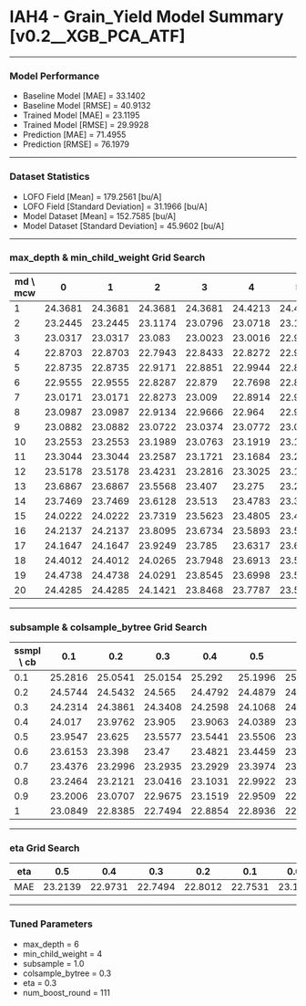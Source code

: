 # IAH4 - Grain_Yield Model Summary [v0.2__XGB_PCA_ATF]

***

### Model Performance

- Baseline Model [MAE] = 33.1402
- Baseline Model [RMSE] = 40.9132
- Trained Model [MAE] = 23.1195
- Trained Model [RMSE] = 29.9928
- Prediction [MAE] = 71.4955
- Prediction [RMSE] = 76.1979
***

### Dataset Statistics

- LOFO Field [Mean] = 179.2561 [bu/A]
- LOFO Field [Standard Deviation] = 31.1966 [bu/A]
- Model Dataset [Mean] = 152.7585 [bu/A]
- Model Dataset [Standard Deviation] = 45.9602 [bu/A]
***

### max_depth & min_child_weight Grid Search

|   md \ mcw |       0 |       1 |       2 |       3 |       4 |       5 |       6 |       7 |       8 |       9 |      10 |      11 |      12 |      13 |      14 |      15 |      16 |      17 |      18 |      19 |      20 |
|------------|---------|---------|---------|---------|---------|---------|---------|---------|---------|---------|---------|---------|---------|---------|---------|---------|---------|---------|---------|---------|---------|
|          1 | 24.3681 | 24.3681 | 24.3681 | 24.3681 | 24.4213 | 24.4213 | 24.404  | 24.4015 | 24.4559 | 24.4596 | 24.3725 | 24.4322 | 24.4325 | 24.4325 | 24.4335 | 24.4795 | 24.4819 | 24.4894 | 24.4894 | 24.4894 | 24.4894 |
|          2 | 23.2445 | 23.2445 | 23.1174 | 23.0796 | 23.0718 | 23.1148 | 23.2852 | 23.0601 | 23.0767 | 23.1478 | 23.163  | 23.0332 | 23.1269 | 23.1722 | 23.3221 | 23.0583 | 23.1152 | 23.0416 | 23.1515 | 23.3244 | 23.3476 |
|          3 | 23.0317 | 23.0317 | 23.083  | 23.0023 | 23.0016 | 22.9765 | 22.8739 | 23.0451 | 23.0421 | 22.8861 | 23.0763 | 22.9618 | 22.9279 | 23.033  | 23.0047 | 22.9239 | 23.0959 | 22.9141 | 23.0638 | 23.0156 | 22.9799 |
|          4 | 22.8703 | 22.8703 | 22.7943 | 22.8433 | 22.8272 | 22.9581 | 22.9862 | 23.0294 | 22.8642 | 22.8197 | 22.8615 | 22.8969 | 22.9435 | 22.9345 | 22.9768 | 22.9505 | 22.9642 | 23.01   | 22.937  | 23.0016 | 23.046  |
|          5 | 22.8735 | 22.8735 | 22.9171 | 22.8851 | 22.9944 | 22.8115 | 22.851  | 22.8233 | 22.8043 | 22.8836 | 22.8219 | 22.9287 | 22.9033 | 22.9262 | 22.9023 | 22.9649 | 22.8072 | 22.9331 | 22.9849 | 22.9907 | 23.024  |
|          6 | 22.9555 | 22.9555 | 22.8287 | 22.879  | 22.7698 | 22.8401 | 22.9503 | 22.9323 | 22.8124 | 22.863  | 22.9696 | 22.9611 | 22.9698 | 22.9102 | 22.8958 | 22.9109 | 22.9069 | 22.9002 | 22.9707 | 23.0281 | 23.0012 |
|          7 | 23.0171 | 23.0171 | 22.8273 | 23.009  | 22.8914 | 22.9032 | 22.9488 | 22.9983 | 22.9683 | 23.0086 | 22.8766 | 23.0471 | 23.087  | 22.9744 | 22.9599 | 22.9441 | 22.906  | 22.9014 | 22.9794 | 22.9521 | 22.9125 |
|          8 | 23.0987 | 23.0987 | 22.9134 | 22.9666 | 22.964  | 22.9228 | 23.0459 | 23.1157 | 23.0365 | 23.0694 | 23.0641 | 22.9742 | 23.0042 | 22.92   | 22.9841 | 23.0266 | 23.0434 | 22.9172 | 23.0083 | 22.9209 | 22.9893 |
|          9 | 23.0882 | 23.0882 | 23.0722 | 23.0374 | 23.0772 | 23.0711 | 23.0043 | 23.063  | 23.0618 | 23.1443 | 23.096  | 23.0091 | 22.9903 | 23.0783 | 23.0534 | 23.0624 | 23      | 23.1576 | 23.0589 | 23.0203 | 23.0167 |
|         10 | 23.2553 | 23.2553 | 23.1989 | 23.0763 | 23.1919 | 23.1334 | 23.0265 | 23.0863 | 23.1555 | 23.0795 | 23.0601 | 23.101  | 23.1371 | 23.1159 | 23.101  | 23.0406 | 23.1332 | 23.0975 | 23.0752 | 23.0787 | 23.0845 |
|         11 | 23.3044 | 23.3044 | 23.2587 | 23.1721 | 23.1684 | 23.2344 | 23.2366 | 23.1631 | 23.1804 | 23.1049 | 23.128  | 23.1323 | 23.1189 | 23.0787 | 23.0431 | 23.0314 | 23.0927 | 23.1169 | 23.1298 | 23.04   | 23.0997 |
|         12 | 23.5178 | 23.5178 | 23.4231 | 23.2816 | 23.3025 | 23.1947 | 23.2805 | 23.296  | 23.2543 | 23.1497 | 23.1489 | 23.2463 | 23.0974 | 23.1356 | 23.0061 | 23.0584 | 23.0302 | 23.1826 | 23.0645 | 23.1081 | 23.0174 |
|         13 | 23.6867 | 23.6867 | 23.5568 | 23.407  | 23.275  | 23.2391 | 23.2307 | 23.3503 | 23.3383 | 23.2024 | 23.1622 | 23.1729 | 23.2129 | 23.1817 | 23.0989 | 23.1383 | 22.9984 | 23.1637 | 23.1946 | 23.1429 | 23.1449 |
|         14 | 23.7469 | 23.7469 | 23.6128 | 23.513  | 23.4783 | 23.3176 | 23.165  | 23.2861 | 23.3415 | 23.2029 | 23.2393 | 23.1549 | 23.2025 | 23.1928 | 23.1663 | 23.19   | 23.0733 | 23.1871 | 23.1895 | 23.1503 | 23.146  |
|         15 | 24.0222 | 24.0222 | 23.7319 | 23.5623 | 23.4805 | 23.4694 | 23.26   | 23.3721 | 23.425  | 23.3422 | 23.2274 | 23.2959 | 23.2297 | 23.1786 | 23.1042 | 23.0653 | 23.1306 | 23.1919 | 23.1823 | 23.1908 | 23.1298 |
|         16 | 24.2137 | 24.2137 | 23.8095 | 23.6734 | 23.5893 | 23.5046 | 23.2705 | 23.3995 | 23.4122 | 23.3323 | 23.2959 | 23.2036 | 23.1755 | 23.1875 | 23.1568 | 23.1288 | 23.1301 | 23.1923 | 23.2523 | 23.1109 | 23.0624 |
|         17 | 24.1647 | 24.1647 | 23.9249 | 23.785  | 23.6317 | 23.6402 | 23.3455 | 23.4273 | 23.4227 | 23.3265 | 23.2377 | 23.2879 | 23.2823 | 23.1222 | 23.2025 | 23.1926 | 23.0805 | 23.1754 | 23.1521 | 23.0657 | 23.0619 |
|         18 | 24.4012 | 24.4012 | 24.0265 | 23.7948 | 23.6913 | 23.5193 | 23.4462 | 23.5499 | 23.4457 | 23.3587 | 23.1864 | 23.2836 | 23.3385 | 23.1286 | 23.1744 | 23.1702 | 23.1281 | 23.2115 | 23.1647 | 23.1888 | 23.1038 |
|         19 | 24.4738 | 24.4738 | 24.0291 | 23.8545 | 23.6998 | 23.5591 | 23.4685 | 23.4838 | 23.3929 | 23.3695 | 23.2642 | 23.1737 | 23.2439 | 23.1563 | 23.2081 | 23.1981 | 23.1796 | 23.1852 | 23.1843 | 23.1569 | 23.0039 |
|         20 | 24.4285 | 24.4285 | 24.1421 | 23.8468 | 23.7787 | 23.5668 | 23.5258 | 23.5396 | 23.462  | 23.3603 | 23.364  | 23.257  | 23.2475 | 23.1716 | 23.1746 | 23.1623 | 23.2329 | 23.1923 | 23.2443 | 23.0974 | 23.096  |

***

### subsample & colsample_bytree Grid Search

|   ssmpl \ cb |     0.1 |     0.2 |     0.3 |     0.4 |     0.5 |     0.6 |     0.7 |     0.8 |     0.9 |     1.0 |
|--------------|---------|---------|---------|---------|---------|---------|---------|---------|---------|---------|
|          0.1 | 25.2816 | 25.0541 | 25.0154 | 25.292  | 25.1996 | 25.2201 | 25.4893 | 25.442  | 25.2535 | 25.367  |
|          0.2 | 24.5744 | 24.5432 | 24.565  | 24.4792 | 24.4879 | 24.4852 | 24.7373 | 24.6217 | 24.5708 | 24.7989 |
|          0.3 | 24.2314 | 24.3861 | 24.3408 | 24.2598 | 24.1068 | 24.1615 | 24.1523 | 24.1114 | 24.1225 | 24.2415 |
|          0.4 | 24.017  | 23.9762 | 23.905  | 23.9063 | 24.0389 | 23.993  | 23.9964 | 23.9433 | 23.9718 | 23.8258 |
|          0.5 | 23.9547 | 23.625  | 23.5577 | 23.5441 | 23.5506 | 23.541  | 23.6033 | 23.6121 | 23.5844 | 23.5261 |
|          0.6 | 23.6153 | 23.398  | 23.47   | 23.4821 | 23.4459 | 23.5123 | 23.481  | 23.3881 | 23.4716 | 23.4912 |
|          0.7 | 23.4376 | 23.2996 | 23.2935 | 23.2929 | 23.3974 | 23.3515 | 23.1853 | 23.3222 | 23.3994 | 23.3788 |
|          0.8 | 23.2464 | 23.2121 | 23.0416 | 23.1031 | 22.9922 | 23.0602 | 23.1443 | 23.1122 | 23.0865 | 23.085  |
|          0.9 | 23.2006 | 23.0707 | 22.9675 | 23.1519 | 22.9509 | 22.9957 | 23.0572 | 22.9703 | 23.0646 | 22.9432 |
|          1   | 23.0849 | 22.8385 | 22.7494 | 22.8854 | 22.8936 | 22.7798 | 22.7937 | 22.7605 | 22.8549 | 22.7698 |

***

### eta Grid Search

| eta   |     0.5 |     0.4 |     0.3 |     0.2 |     0.1 |    0.01 |   0.001 |
|-------|---------|---------|---------|---------|---------|---------|---------|
| MAE   | 23.2139 | 22.9731 | 22.7494 | 22.8012 | 22.7531 | 23.1237 | 58.3038 |

***

### Tuned Parameters

- max_depth = 6
- min_child_weight = 4
- subsample = 1.0
- colsample_bytree = 0.3
- eta = 0.3
- num_boost_round = 111
